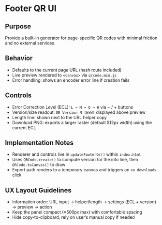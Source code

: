 # Footer QR UI

## Purpose

Provide a built-in generator for page-specific QR codes with minimal friction and no external services.

## Behavior

- Defaults to the current page URL (hash route included)
- Live preview rendered to `<canvas>` via `qrcode.min.js`
- Error handling: shows an encoder error line if creation fails

## Controls

- Error Correction Level (ECL): `L → M → Q → H` via − / + buttons
- Version/size readout: `QR Version N (WxW)` displayed above preview
- Length line: shown next to the URL helper copy
- Download PNG: exports a larger raster (default 512px width) using the current ECL

## Implementation Notes

- Renderer and controls live in `updateFooterQr()` within `index.html`
- Uses `QRCode.create()` to compute version for the info line, then `QRCode.toCanvas()` to draw
- Export path renders to a temporary canvas and triggers an `<a download>` click

## UX Layout Guidelines

- Information order: URL input → helper/length → settings (ECL + version) → preview → action
- Keep the panel compact (≈500px max) with comfortable spacing
- Hide copy-to-clipboard; rely on user’s manual copy if needed
